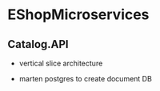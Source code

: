 # EShopMicroservices
## Catalog.API 
- vertical slice architecture
 * marten postgres to create document DB
